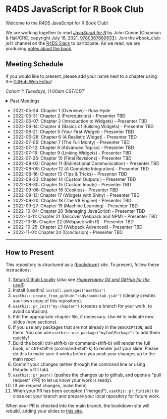 # R4DS JavaScript for R Book Club

Welcome to the R4DS JavaScript for R Book Club!

We are working together to read [_JavaScript for R_](https://book.javascript-for-r.com/) by John Coene (Chapman & Hall/CRC, copyright July 16, 2021, [9780367680633](https://www.routledge.com/Javascript-for-R/Coene/p/book/9780367680633)).
Join the #book_club-js4r channel on the [R4DS Slack](https://r4ds.io/join) to participate.
As we read, we are producing [notes about the book](https://r4ds.io/js4r).

## Meeting Schedule

If you would like to present, please add your name next to a chapter using the [GitHub Web Editor](https://youtu.be/d41oc2OMAuI)!

*Cohort 1: Tuesdays, 11:00am CST/CDT*

<details>
  <summary> Past Meetings </summary>
  
(none yet)
</details>

- 2022-05-24: Chapter 1 (Overview) - Russ Hyde
- 2022-05-31: Chapter 2 (Prerequisites) - Presenter TBD
- 2022-06-07: Chapter 3 (Introduction to Widgets) - Presenter TBD
- 2022-06-14: Chapter 4 (Basics of Building Widgets) - Presenter TBD
- 2022-06-21: Chapter 5 (Your First Widget) - Presenter TBD
- 2022-06-28: Chapter 6 (A Realistic Widget) - Presenter TBD
- 2022-07-05: Chapter 7 (The Full Monty) - Presenter TBD
- 2022-07-12: Chapter 8 (Advanced Topics) - Presenter TBD
- 2022-07-19: Chapter 9 (Linking Widgets) - Presenter TBD
- 2022-07-26: Chapter 10 (Final Revisions) - Presenter TBD
- 2022-08-02: Chapter 11 (Bidirectional Communication) - Presenter TBD
- 2022-08-09: Chapter 12 (A Complete Integration) - Presenter TBD
- 2022-08-16: Chapter 13 (Tips & Tricks) - Presenter TBD
- 2022-08-23: Chapter 14 (Custom Outputs ) - Presenter TBD
- 2022-08-30: Chapter 15 (Custom Inputs) - Presenter TBD
- 2022-09-06: Chapter 16 (Cookies) - Presenter TBD
- 2022-09-13: Chapter 17 (Widgets with Shiny) - Presenter TBD
- 2022-09-20: Chapter 18 (The V8 Engine) - Presenter TBD
- 2022-09-27: Chapter 19 (Machine Learning) - Presenter TBD
- 2022-10-04: Chapter 20 (Managing JavaScript) - Presenter TBD
- 2022-10-11: Chapter 21 (Discover Webpack and NPM) - Presenter TBD
- 2022-10-18: Chapter 22 (Webpack with R) - Presenter TBD
- 2022-10-25: Chapter 23 (Webpack Advanced) - Presenter TBD
- 2022-11-01: Chapter 24 (Conclusion) - Presenter TBD

<hr>


## How to Present

This repository is structured as a [{bookdown}](https://CRAN.R-project.org/package=bookdown) site.
To present, follow these instructions:

1. [Setup Github Locally](https://www.youtube.com/watch?v=hNUNPkoledI) (also see [_HappyHappy Git and GitHub for the useR_](https://happygitwithr.com/github-acct.html))
2. Install {usethis} `install.packages("usethis")`
3. `usethis::create_from_github("r4ds/bookclub-js4r")` (cleanly creates your own copy of this repository).
4. `usethis::pr_init("my-chapter")` (creates a branch for your work, to avoid confusion).
5. Edit the appropriate chapter file, if necessary. Use `##` to indicate new slides (new sections).
7. If you use any packages that are not already in the `DESCRIPTION`, add them. You can use `usethis::use_package("myCoolPackage")` to add them quickly!
8. Build the book! ctrl-shift-b (or command-shift-b) will render the full book, or ctrl-shift-k (command-shift-k) to render just your slide. Please do this to make sure it works before you push your changes up to the main repo!
9. Commit your changes (either through the command line or using Rstudio's Git tab).
10. `usethis::pr_push()` (pushes the changes up to github, and opens a "pull request" (PR) to let us know your work is ready).
11. (If we request changes, make them)
12. When your PR has been accepted ("merged"), `usethis::pr_finish()` to close out your branch and prepare your local repository for future work.

When your PR is checked into the main branch, the bookdown site will rebuild, adding your slides to [this site](https://r4ds.io/js4r).
